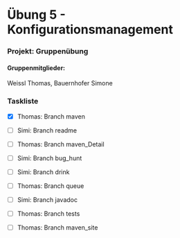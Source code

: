 # Übung 5 - Konfigurationsmanagement

### Projekt: Gruppenübung
#### Gruppenmitglieder: 
Weissl Thomas, Bauernhofer Simone


### Taskliste
- [x] Thomas: Branch maven 
- [ ] Simi: Branch readme
- [ ] Thomas: Branch maven_Detail
- [ ] Simi: Branch bug_hunt
- [ ] Simi: Branch drink
- [ ] Thomas: Branch queue
- [ ] Simi: Branch javadoc
- [ ] Thomas: Branch tests
- [ ] Thomas: Branch maven_site

